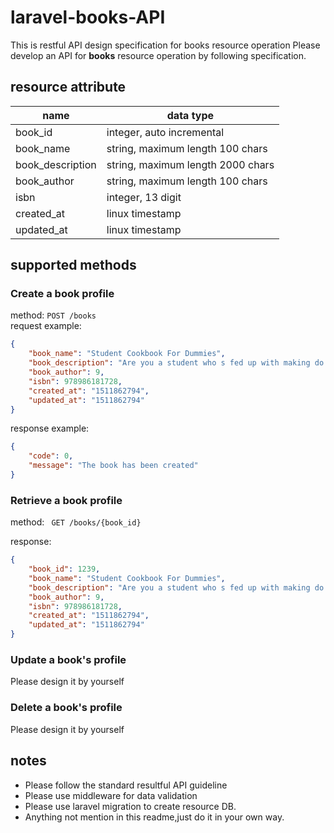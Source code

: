 # laravel-books-API
This is restful API design specification for books resource operation
Please develop an API for **books** resource operation by following specification.

## resource attribute

| name             | data type                         |
| ---------------- | --------------------------------- |
| book_id          | integer, auto incremental         |
| book_name        | string, maximum length 100 chars  |
| book_description | string, maximum length 2000 chars |
| book_author      | string, maximum length 100 chars  |
| isbn             | integer, 13 digit                 |
| created_at       | linux timestamp                   |
| updated_at       | linux timestamp                   |

## supported methods
### Create a book profile
method: `POST /books`  
request example:  
```json  
{
    "book_name": "Student Cookbook For Dummies",
    "book_description": "Are you a student who s fed up with making do with greasy food and monotonous ingredients? A parent who worries about your son or daughter s mounting tendency to nip to the fast–food van at all times of the day",
    "book_author": 9,
    "isbn": 978986181728,
    "created_at": "1511862794",
    "updated_at": "1511862794"
}
```

response example:  
```json  
{
    "code": 0,
    "message": "The book has been created"
}
```

### Retrieve a book profile
method: `
GET /books/{book_id}`

response:
```json  
{
    "book_id": 1239,
    "book_name": "Student Cookbook For Dummies",
    "book_description": "Are you a student who s fed up with making do with greasy food and monotonous ingredients? A parent who worries about your son or daughter s mounting tendency to nip to the fast–food van at all times of the day",
    "book_author": 9,
    "isbn": 978986181728,
    "created_at": "1511862794",
    "updated_at": "1511862794"
}
```

### Update a book's profile
Please design it by yourself

### Delete a book's profile
Please design it by yourself

## notes
- Please follow the standard resultful API guideline
- Please use middleware for data validation
- Please use laravel migration to create resource DB.
- Anything not mention in this readme,just do it in your own way.

